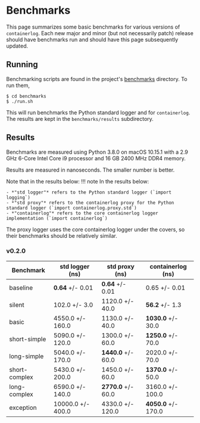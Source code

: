 # Benchmarks

This page summarizes some basic benchmarks for various versions of `containerlog`. Each new major and minor (but not necessarily patch) release should have benchmarks run and should have this page subsequently updated.

## Running

Benchmarking scripts are found in the project's [benchmarks](https://github.com/vapor-ware/containerlog/tree/master/benchmarks) directory. To run them,

```
$ cd benchmarks
$ ./run.sh
```

This will run benchmarks the Python standard logger and for `containerlog`. The results are kept in the `benchmarks/results` subdirectory.

## Results

Benchmarks are measured using Python 3.8.0 on macOS 10.15.1 with a 2.9 GHz 6-Core Intel Core i9 processor and 16 GB 2400 MHz DDR4 memory.

Results are measured in nanoseconds. The smaller number is better.

Note that in the results below:
!!! note
    In the results below:
    
    - *"std logger"* refers to the Python standard logger (`import logging`)
    - *"std proxy"* refers to the containerlog proxy for the Python standard logger (`import containerlog.proxy.std`)
    - *"containerlog"* refers to the core containerlog logger implementation (`import containerlog`)

The proxy logger uses the core containerlog logger under the covers, so their benchmarks should be relatively similar.

### v0.2.0

| Benchmark | std logger (ns) | std proxy (ns) | containerlog (ns) |
| --------- | --------------- | -------------- | ----------------- |
| baseline | **0.64** +/- 0.01 | **0.64** +/- 0.01 | 0.65 +/- 0.01 |
| silent | 102.0 +/- 3.0 | 1120.0 +/- 40.0 | **56.2** +/- 1.3 |
| basic | 4550.0 +/- 160.0 | 1130.0 +/- 40.0 | **1030.0** +/- 30.0 |
| short-simple | 5090.0 +/- 120.0 | 1300.0 +/- 60.0 | **1250.0** +/- 70.0 |
| long-simple | 5040.0 +/- 170.0 | **1440.0** +/- 60.0 | 2020.0 +/- 70.0 |
| short-complex | 5430.0 +/- 200.0 | 1450.0 +/- 60.0 | **1370.0** +/- 50.0 |
| long-complex | 6590.0 +/- 140.0 | **2770.0** +/- 60.0 | 3160.0 +/- 100.0 |
| exception | 10000.0 +/- 400.0 | 4330.0 +/- 120.0 | **4050.0** +/- 170.0 |

